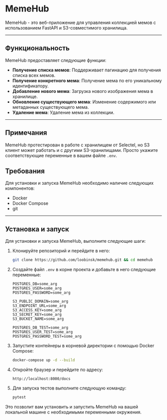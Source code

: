 # MemeHub

MemeHub - это веб-приложение для управления коллекцией мемов с использованием FastAPI и S3-совместимого хранилища.

---

## Функциональность

MemeHub предоставляет следующие функции:

- **Получение списка мемов**: Поддерживает пагинацию для получения списка всех мемов.
- **Получение конкретного мема**: Получение мема по его уникальному идентификатору.
- **Добавление нового мема**: Загрузка нового изображения мема в хранилище.
- **Обновление существующего мема**: Изменение содержимого или метаданных существующего мема.
- **Удаление мема**: Удаление мема из коллекции.

---

## Примечания

MemeHub протестирован в работе с хранилищем от Selectel, но S3 клиент может работать и с другими S3-хранилищами. Просто укажите соответствующие переменные в вашем файле `.env`.

## Требования

Для установки и запуска MemeHub необходимо наличие следующих компонентов:

- Docker
- Docker Compose
- git

---

## Установка и запуск

Для установки и запуска MemeHub, выполните следующие шаги:

1. Клонируйте репозиторий и перейдите в него:
    ```bash
    git clone https://github.com/loobinsk/memehub.git && cd memehub
    ```

2. Создайте файл `.env` в корне проекта и добавьте в него следующие переменные:
    ```dotenv
    POSTGRES_DB=some_arg
    POSTGRES_USER=some_arg
    POSTGRES_PASSWORD=some_arg

    S3_PUBLIC_DOMAIN=some_arg
    S3_ENDPOINT_URL=some_arg
    S3_ACCESS_KEY=some_arg
    S3_SECRET_KEY=some_arg
    S3_BUCKET_NAME=some_arg

    POSTGRES_DB_TEST=some_arg
    POSTGRES_USER_TEST=some_arg
    POSTGRES_PASSWORD_TEST=some_arg
    ```

3. Запустите контейнеры в корневой директории с помощью Docker Compose:
    ```bash
    docker-compose up -d --build
    ```

4. Откройте браузер и перейдите по адресу:
    ```
    http://localhost:8000/docs
    ```

5. Для запуска тестов выполните следующую команду:
    ```bash
    pytest
    ```

Это позволит вам установить и запустить MemeHub на вашей локальной машине с необходимыми переменными окружения.
